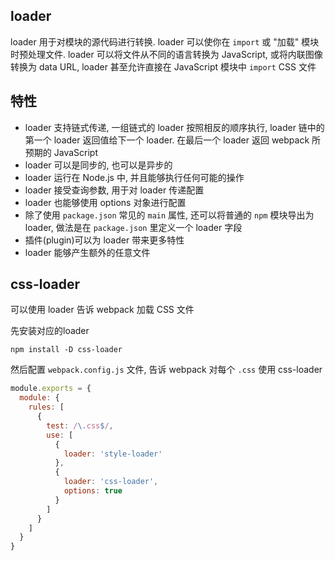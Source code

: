## loader

loader 用于对模块的源代码进行转换. loader 可以使你在 `import` 或 "加载" 模块时预处理文件. loader 可以将文件从不同的语言转换为 JavaScript, 或将内联图像转换为 data URL, loader 甚至允许直接在 JavaScript 模块中 `import` CSS 文件

## 特性

- loader 支持链式传递, 一组链式的 loader 按照相反的顺序执行, loader 链中的第一个 loader 返回值给下一个 loader. 在最后一个 loader 返回 webpack 所预期的 JavaScript
- loader 可以是同步的, 也可以是异步的
- loader 运行在 Node.js 中, 并且能够执行任何可能的操作
- loader 接受查询参数, 用于对 loader 传递配置
- loader 也能够使用 options 对象进行配置
- 除了使用 `package.json` 常见的 `main` 属性, 还可以将普通的 `npm` 模块导出为 loader, 做法是在 `package.json` 里定义一个 loader 字段
- 插件(plugin)可以为 loader 带来更多特性
- loader 能够产生额外的任意文件

## css-loader

可以使用 loader 告诉 webpack 加载 CSS 文件

先安装对应的loader

```shell
npm install -D css-loader
```

然后配置 `webpack.config.js` 文件, 告诉 webpack 对每个 `.css` 使用 css-loader

```js
module.exports = {
  module: {
    rules: [
      {
        test: /\.css$/,
        use: [
          {
            loader: 'style-loader'
          },
          {
            loader: 'css-loader',
            options: true
          }
        ]
      }
    ]
  }
}
```
